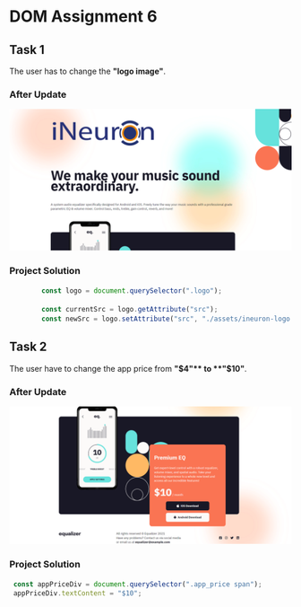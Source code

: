 # **DOM Assignment 6**

## **Task 1**

The user has to change the **"logo image"**.

### **After Update**
![Output Image](./Output/DOM%20P3%20SS-1.png)

### **Project Solution**
````javascript
        const logo = document.querySelector(".logo");

        const currentSrc = logo.getAttribute("src");
        const newSrc = logo.setAttribute("src", "./assets/ineuron-logo.png");
````

## **Task 2**

The user have to change the app price from **"$4"** to **"$10"**.

### **After Update**
![Output Image](./Output/DOM%20P3%20SS-2.png)

### **Project Solution**
````javascript
 const appPriceDiv = document.querySelector(".app_price span");
 appPriceDiv.textContent = "$10";
````

